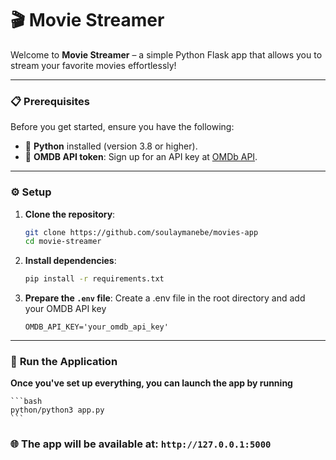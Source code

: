 # 🎬 **Movie Streamer** 

Welcome to **Movie Streamer** – a simple Python Flask app that allows you to stream your favorite movies effortlessly!

---

### 📋 **Prerequisites**

Before you get started, ensure you have the following:

- 🐍 **Python** installed (version 3.8 or higher).
- 🎥 **OMDB API token**: Sign up for an API key at [OMDb API](https://www.omdbapi.com/apikey.aspx).

---

### ⚙️ **Setup**

1. **Clone the repository**:

   ```bash
   git clone https://github.com/soulaymanebe/movies-app
   cd movie-streamer
    ```

2. **Install dependencies**:

    ```bash
    pip install -r requirements.txt
    ```

3. **Prepare the `.env` file**:
    Create a .env file in the root directory and add your OMDB API key

    ```env
    OMDB_API_KEY='your_omdb_api_key'
    ```

---

### 🚀 **Run the Application**

**Once you've set up everything, you can launch the app by running**

    ```bash
    python/python3 app.py
    ```

### 🌐 **The app will be available at: `http://127.0.0.1:5000`**
